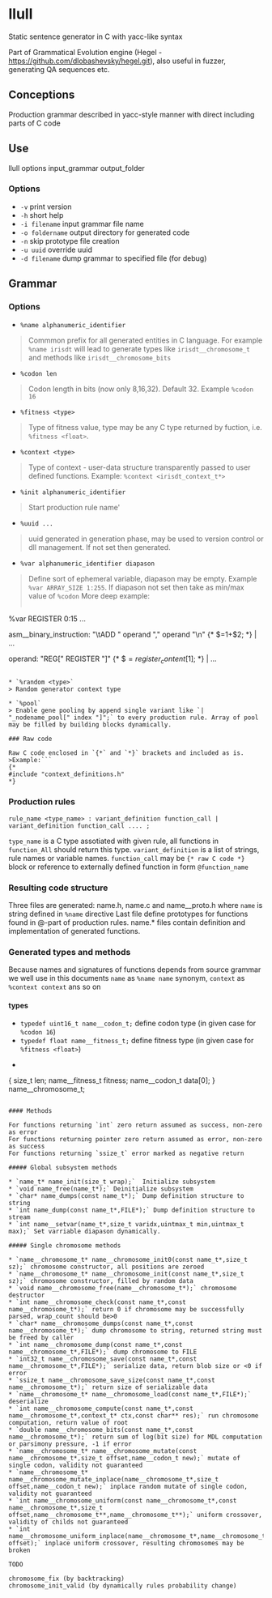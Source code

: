 # llull
Static sentence generator in C with yacc-like syntax

Part of Grammatical Evolution engine (Hegel - https://github.com/dlobashevsky/hegel.git), also useful in fuzzer, generating QA sequences etc.

## Conceptions
Production grammar described in yacc-style manner with direct including parts of C code

## Use
llull options input_grammar output_folder

### Options

* `-v` print version
* `-h` short help
* `-i filename` input grammar file name
* `-o foldername` output directory for generated code
* `-n` skip prototype file creation
* `-u uuid` override uuid
* `-d filename` dump grammar to specified file (for debug)

## Grammar

### Options

* `%name alphanumeric_identifier`
>Commmon prefix for all generated entities in C language.
>For example `%name irisdt` will lead to generate types like  `irisdt__chromosome_t` and methods like `irisdt__chromosome_bits`

* `%codon len`
>Codon length in bits (now only 8,16,32). Default 32. Example `%codon 16`

* `%fitness <type>`
> Type of fitness value, type may be any C type returned by fuction, i.e. `%fitness <float>`.

* `%context <type>`
> Type of context - user-data structure transparently passed to user defined functions. Example: `%context <irisdt_context_t*>`

* `%init alphanumeric_identifier`
> Start production rule name'

* `%uuid ...`
> uuid generated in generation phase, may be used to version control or dll management. If not set then generated.

* `%var alphanumeric_identifier diapason`
> Define sort of ephemeral variable, diapason may be empty. Example `%var ARRAY_SIZE 1:255`. If diapason not set then take as min/max value of `%codon`
> More deep example:
>```
%var REGISTER  0:15
...

asm__binary_instruction: "\tADD " operand "," operand "\n" {* $$=$1+$2; *}
| ...

operand: "REG[" REGISTER "]" {* $$=register_content[$1]; *}
| ...

```

* `%random <type>`
> Random generator context type

* `%pool`
> Enable gene pooling by append single variant like `| "_nodename_pool[" index "]";` to every production rule. Array of pool may be filled by building blocks dynamically.

### Raw code

Raw C code enclosed in `{*` and `*}` brackets and included as is.
>Example:```
{*
#include "context_definitions.h"
*}
```

### Production rules

`rule_name <type_name> : variant_definition function_call | variant_definition function_call .... ;`

`type_name` is a C type assotiated with given rule, all functions in `function_All` should return this type.
`variant_definition` is a list of strings, rule names or variable names.
`function_call` may be `{* raw C code *}` block or reference to externally defined function in form `@function_name`

### Resulting code structure

Three files are generated: name.h, name.c and name__proto.h where `name` is string defined in `%name` directive
Last file define prototypes for functions found in @-part of production rules.
name.* files contain definition and implementation of generated functions.

### Generated types and methods

Because names and signatures of functions depends from source grammar we well use in this documents `name` as `%name name` synonym, `context` as `%context context` ans so on

#### types

* `typedef uint16_t name__codon_t;` define codon type (in given case for `%codon 16`)
* `typedef float name__fitness_t;` define fitness type (in given case for `%fitness <float>`)
* ```typedef struct name__chromosome_t
{
  size_t len;
  name__fitness_t fitness;
  name__codon_t data[0];
} name__chromosome_t;
``` Single chromosome definition

#### Methods

For functions returning `int` zero return assumed as success, non-zero as error
For functions returning pointer zero return assumed as error, non-zero as success
For functions returning `ssize_t` error marked as negative return

##### Global subsystem methods

* `name_t* name_init(size_t wrap);`  Initialize subsystem
* `void name_free(name_t*);` Deinitialize subsystem
* `char* name_dumps(const name_t*);` Dump definition structure to string
* `int name_dump(const name_t*,FILE*);` Dump definition structure to stream
* `int name__setvar(name_t*,size_t varidx,uintmax_t min,uintmax_t max);` Set varriable diapason dynamically.

##### Single chromosome methods

* `name__chromosome_t* name__chromosome_init0(const name_t*,size_t sz);` chromosome constructor, all positions are zeroed
* `name__chromosome_t* name__chromosome_init(const name_t*,size_t sz);` chromosome constructor, filled by random data
* `void name__chromosome_free(name__chromosome_t*);` chromosome destructor
* `int name__chromosome_check(const name_t*,const name__chromosome_t*);` return 0 if chromosome may be successfully parsed, wrap_count should be>0
* `char* name__chromosome_dumps(const name_t*,const name__chromosome_t*);` dump chromosome to string, returned string must be freed by caller
* `int name__chromosome_dump(const name_t*,const name__chromosome_t*,FILE*);` dump chromosome to FILE
* `int32_t name__chromosome_save(const name_t*,const name__chromosome_t*,FILE*);` serialize data, return blob size or <0 if error
* `ssize_t name__chromosome_save_size(const name_t*,const name__chromosome_t*);` return size of serializable data
* `name__chromosome_t* name__chromosome_load(const name_t*,FILE*);` deserialize
* `int name__chromosome_compute(const name_t*,const name__chromosome_t*,context_t* ctx,const char** res);` run chromosome computation, return value of root
* `double name__chromosome_bits(const name_t*,const name__chromosome_t*);` return sum of log(bit size) for MDL computation or parsimony pressure, -1 if error
* `name__chromosome_t* name__chromosome_mutate(const name__chromosome_t*,size_t offset,name__codon_t new);` mutate of single codon, validity not guaranteed
* `name__chromosome_t* name__chromosome_mutate_inplace(name__chromosome_t*,size_t offset,name__codon_t new);` inplace random mutate of single codon, validity not guaranteed
* `int name__chromosome_uniform(const name__chromosome_t*,const name__chromosome_t*,size_t offset,name__chromosome_t**,name__chromosome_t**);` uniform crossover, validity of childs not guaranteed
* `int name__chromosome_uniform_inplace(name__chromosome_t*,name__chromosome_t*,size_t offset);` inplace uniform crossover, resulting chromosomes may be broken

TODO

chromosome_fix (by backtracking)
chromosome_init_valid (by dynamically rules probability change)


